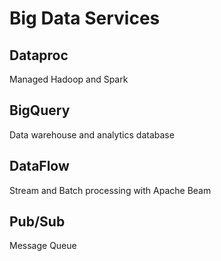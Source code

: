 # Big Data Services

## Dataproc

Managed Hadoop and Spark

## BigQuery

Data warehouse and analytics database

## DataFlow

Stream and Batch processing with Apache Beam

## Pub/Sub

Message Queue